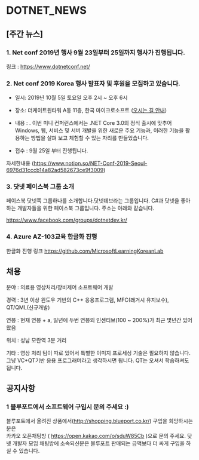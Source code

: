 # DOTNET_NEWS

## [주간 뉴스]

###  1. Net conf 2019년 행사 9월 23일부터 25일까지 행사가 진행됩니다.
링크 : https://www.dotnetconf.net/

### 2. Net conf 2019 Korea 행사 발표자 및 후원을 모집하고 있습니다.

- 일시: 2019년 10월 5일 토요일 오후 2시 ~ 오후 6시

- 장소: 더케이트윈타워 A동 11층, 한국 마이크로소프트 ([오시는 길 안내](https://map.naver.com/local/siteview.nhn?code=12080824))

- 내용 : . 이번 미니 컨퍼런스에서는 .NET Core 3.0의 정식 출시에 맞추어 Windows, 웹, 서비스 및 서버 
개발을 위한 새로운 주요 기능과, 이러한 기능을 활용하는 방법을 살펴 보고 체험할 수 있는 자리를 만들었습니다.

- 접수 : 9월 25일 부터 진행됩니다.

자세한내용 (https://www.notion.so/NET-Conf-2019-Seoul-6976d31cccb14a82ad582673ce9f3009)

### 3. 닷넷 페이스북 그룹 소개 
페이스북 닷넷쪽 그룹하나를 소개합니다.닷넷데브라는 그룹입니다. C#과 닷넷을 좋아하는 개발자들을 
위한 페이스북 그룹입니다. 주소는 아래와 같습니다.

https://www.facebook.com/groups/dotnetdev.kr/

### 4. Azure AZ-103교육 한글화 진행 
한글화 진행 링크 https://github.com/MicrosoftLearningKoreanLab

## 채용

분야 : 의료용 영상처리/장비제어 소프트웨어 개발

경력 : 3년 이상 윈도우 기반의 C++ 응용프로그램, MFC(래거시 유지보수), QT/QML(신규개발)

연봉 : 현재 연봉 + a, 일년에 두번 연봉외 인센티브(100 ~ 200%)가 최근 몇년간 있어왔음

위치 : 성남 모란역 3분 거리

기타 : 영상 처리 팀이 따로 있어서 특별한 이미지 프로세싱 기술은 필요하지 않습니다. 
그냥 VC+QT기반 응용 프로그래머라고 생각하시면 됩니다. QT는 오셔서 학습하셔도 됩니다.


## 공지사항

### 1 블루포트에서 소프트웨어 구입시 문의 주세요 :)

블루포트에서 올려진 상품에서(http://shopping.blueport.co.kr/) 구입을 희망하시는 분은  
카카오 오픈채팅방 ( https://open.kakao.com/o/sduW85Cb )으로 문의 주세요. 닷넷 개발자 모임
채팅방에 소속되신분은 블루포트 판매되는 금액보다 더 싸게 구입을 하실 수 있습니다.

